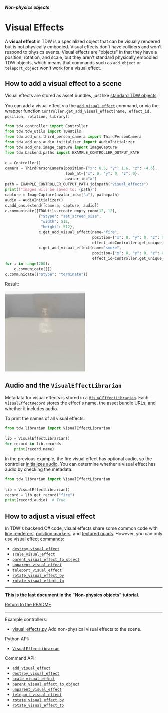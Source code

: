 ##### Non-physics objects

# Visual Effects

A **visual effect** in TDW is a specialized object that can be visually rendered but is not physically embodied. Visual effects don't have colliders and won't respond to physics events. Visual effects are "objects" in that they have a position, rotation, and scale, but they aren't standard physically embodied TDW objects, which means that commands such as `add_object` or `teleport_object` won't work for a visual effect.

## How to add a visual effect to a scene

Visual effects are stored as asset bundles, just like [standard TDW objects](../core_concepts/objects.md). 

You can add a visual effect via the [`add_visual_effect`](../../api/command_api.md#add_visual_effect) command, or via the wrapper function `Controller.get_add_visual_effect(name, effect_id, position, rotation, library)`:

```python
from tdw.controller import Controller
from tdw.tdw_utils import TDWUtils
from tdw.add_ons.third_person_camera import ThirdPersonCamera
from tdw.add_ons.audio_initializer import AudioInitializer
from tdw.add_ons.image_capture import ImageCapture
from tdw.backend.paths import EXAMPLE_CONTROLLER_OUTPUT_PATH

c = Controller()
camera = ThirdPersonCamera(position={"x": 0.5, "y": 1.6, "z": -4.6},
                           look_at={"x": 0, "y": 0, "z": 0},
                           avatar_id="a")
path = EXAMPLE_CONTROLLER_OUTPUT_PATH.joinpath("visual_effects")
print(f"Images will be saved to: {path}")
capture = ImageCapture(avatar_ids=["a"], path=path)
audio = AudioInitializer()
c.add_ons.extend([camera, capture, audio])
c.communicate([TDWUtils.create_empty_room(12, 12),
               {"$type": "set_screen_size",
                "width": 512,
                "height": 512},
               c.get_add_visual_effect(name="fire",
                                       position={"x": 0, "y": 0, "z": 0},
                                       effect_id=Controller.get_unique_id()),
               c.get_add_visual_effect(name="smoke",
                                       position={"x": 0, "y": 0, "z": 0},
                                       effect_id=Controller.get_unique_id())])
for i in range(200):
    c.communicate([])
c.communicate({"$type": "terminate"})

```

Result:

![](images/fire.gif)

## Audio and the `VisualEffectLibrarian`

Metadata for visual effects is stored in a [`VisualEffectLibrarian`](../../python/librarian/visual_effect_librarian.md). Each `VisualEffectRecord` stores the effect's name, the asset bundle URLs, and whether it includes audio.

To print the names of all visual effects:

```python
from tdw.librarian import VisualEffectLibrarian

lib = VisualEffectLibrarian()
for record in lib.records:
    print(record.name)
```

In the previous example, the fire visual effect has optional audio, so the controller [initializes audio](../audio/initialize_audio.md).  You can determine whether a visual effect has audio by checking the metadata:

```python
from tdw.librarian import VisualEffectLibrarian

lib = VisualEffectLibrarian()
record = lib.get_record("fire")
print(record.audio)  # True
```

## How to adjust a visual effect

In TDW's backend C# code, visual effects share some common code with [line renderers](line_renderers.md), [position markers](position_markers.md), and [textured quads](textured_quads.md). However, you can only use visual effect commands:

- [`destroy_visual_effect`](../../api/command_api.md#destroy_visual_effect)
- [`scale_visual_effect`](../../api/command_api.md#scale_visual_effect)
- [`parent_visual_effect_to_object`](../../api/command_api.md#parent_visual_effect_to_object)
- [`unparent_visual_effect`](../../api/command_api.md#unparent_visual_effect)
- [`teleport_visual_effect`](../../api/command_api.md#teleport_visual_effect)
- [`rotate_visual_effect_by`](../../api/command_api.md#rotate_visual_effect_by)
- [`rotate_visual_effect_to`](../../api/command_api.md#rotate_visual_effect_to)

***

**This is the last document in the "Non-physics objects" tutorial.**

[Return to the README](../../../README.md)

***

Example controllers:

- [visual_effects.py](https://github.com/threedworld-mit/tdw/blob/master/Python/example_controllers/non_physics/visual_effects.py)  Add non-physical visual effects to the scene.

Python API:

- [`VisualEffectLibrarian`](../../python/librarian/visual_effect_librarian.md)

Command API:

- [`add_visual_effect`](../../api/command_api.md#add_visual_effect)
- [`destroy_visual_effect`](../../api/command_api.md#destroy_visual_effect)
- [`scale_visual_effect`](../../api/command_api.md#scale_visual_effect)
- [`parent_visual_effect_to_object`](../../api/command_api.md#parent_visual_effect_to_object)
- [`unparent_visual_effect`](../../api/command_api.md#unparent_visual_effect)
- [`teleport_visual_effect`](../../api/command_api.md#teleport_visual_effect)
- [`rotate_visual_effect_by`](../../api/command_api.md#rotate_visual_effect_by)
- [`rotate_visual_effect_to`](../../api/command_api.md#rotate_visual_effect_to)